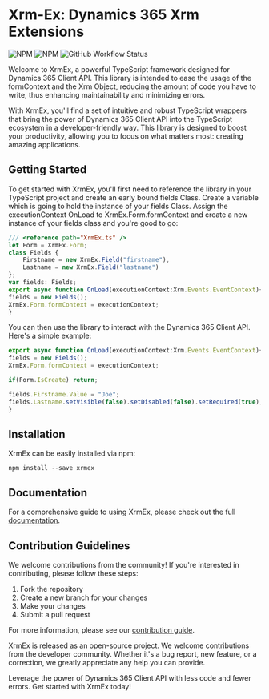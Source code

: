 # Xrm-Ex: Dynamics 365 Xrm Extensions

![NPM](https://img.shields.io/npm/l/xrm-ex)
![NPM](https://img.shields.io/npm/v/xrm-ex)
![GitHub Workflow Status](https://github.com/AhashSritharan/Xrm-Ex/actions/workflows/XrmEx.yml/badge.svg?branch%253Dmain)

Welcome to XrmEx, a powerful TypeScript framework designed for Dynamics 365 Client API. This library is intended to ease the usage of the formContext and the Xrm Object, reducing the amount of code you have to write, thus enhancing maintainability and minimizing errors.

With XrmEx, you'll find a set of intuitive and robust TypeScript wrappers that bring the power of Dynamics 365 Client API into the TypeScript ecosystem in a developer-friendly way. This library is designed to boost your productivity, allowing you to focus on what matters most: creating amazing applications.

## Getting Started
To get started with XrmEx, you'll first need to reference the library in your TypeScript project and create an early bound fields Class.
Create a variable which is going to hold the instance of your fields Class.
Assign the executionContext OnLoad to XrmEx.Form.formContext and create a new instance of your fields class and you're good to go:

```typescript
/// <reference path="XrmEx.ts" />
let Form = XrmEx.Form;
class Fields {
    Firstname = new XrmEx.Field("firstname"),
    Lastname = new XrmEx.Field("lastname")
};
var fields: Fields;
export async function OnLoad(executionContext:Xrm.Events.EventContext){
fields = new Fields();
XrmEx.Form.formContext = executionContext;
}
```
You can then use the library to interact with the Dynamics 365 Client API. Here's a simple example:
```typescript
export async function OnLoad(executionContext:Xrm.Events.EventContext){
fields = new Fields();
XrmEx.Form.formContext = executionContext;

if(Form.IsCreate) return;

fields.Firstname.Value = "Joe";
fields.Lastname.setVisible(false).setDisabled(false).setRequired(true);
}
```
## Installation
XrmEx can be easily installed via npm:
```shell
npm install --save xrmex
```

## Documentation
For a comprehensive guide to using XrmEx, please check out the full [documentation](https://github.com/AhashSritharan/Xrm-Ex/blob/main/docs/modules/XrmEx.md).

## Contribution Guidelines

We welcome contributions from the community! If you're interested in contributing, please follow these steps:

1.  Fork the repository
2.  Create a new branch for your changes
3.  Make your changes
4.  Submit a pull request

For more information, please see our [contribution guide](https://github.com/AhashSritharan/Xrm-Ex/blob/main/CONTRIBUTING.md).

XrmEx is released as an open-source project. We welcome contributions from the developer community. Whether it's a bug report, new feature, or a correction, we greatly appreciate any help you can provide.

Leverage the power of Dynamics 365 Client API with less code and fewer errors. Get started with XrmEx today!